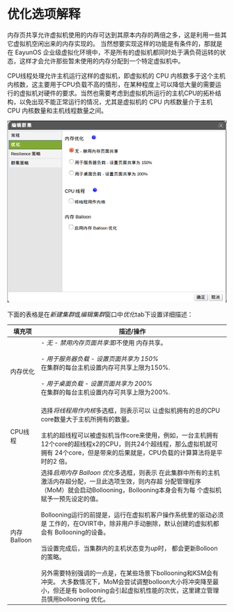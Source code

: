 # 优化选项解释

内存页共享允许虚拟机使用的内存可达到其原本内存的两倍之多，这是利用一些其它虚拟机空闲出来的内存实现的。
当然想要实现这样的功能是有条件的，那就是在 EayunOS 企业级虚拟化环境中，不是所有的虚拟机都同时处于满负荷运转的状态，这样才会允许那些暂未使用的内存分配到一个特定虚拟机中。

CPU线程处理允许主机运行这样的虚拟机，即虚拟机的 CPU 内核数多于这个主机内核数，这主要用于CPU负载不高的情形，在某种程度上可以降低大量的需要运行的虚拟机对硬件的要求。当然也需要考虑到虚拟机所运行的主机CPU的拓朴结构，以免出现不能正常运行的情况，尤其是虚拟机的 CPU 内核数量介于主机 CPU 内核数量和主机线程数量之间。

![集群图示](../images/EayunOS_Optimization_Settings.png)

下面的表格是在*新建集群*或*编辑集群*窗口中*优化*tab下设置详细描述：

|填充项|描述/操作|
|------|---------|
|内存优化|-   *无 - 禁用内存页面共享*:即不使用 内存共享。<br/><br/>-   *用于服务器负载 - 设置页面共享为 150%*<br/>    在集群的每台主机设置内存可共享上限为150%.<br/><br/>-   *用于桌面负载 - 设置页面共享为 200%*<br/>    在集群的每台主机设置内存可共享上限为200%.<br/><br/>|
|CPU线程|选择*将线程用作内核*多选框，则表示可以 让虚拟机拥有的总的CPU core数量大于主机所拥有的数量。<br/><br/>主机的超线程可以被虚拟机当作core来使用，例如，一台主机拥有 12个core的超线程x2的CPU，则共24个超线程，那么虚拟机就可拥有 24个core，但是带来的后果就是，CPU负载的计算算法将是平时的2 倍。|
|内存Balloon|选择*启用内存 Balloon 优化*多选框，则表示 在此集群中所有的主机激活内存超分配，一旦此选项生效，则内存超 分配管理程序（MoM）就会启动Bollooning，Bollooning本身会有为每 个虚拟机赋予一预先设定的值。<br/><br/>Bollooning运行的前提是，运行在虚拟机客户操作系统里的驱动必须是 工作的，在OVIRT中，除非用户手动删除，默认创建的虚拟机都会有 Bollooning的设备。<br/><br/>当设置完成后，当集群内的主机状态变为*up*时， 都会更新Bolloon的策略。<br/><br/>另外需要特别强调的一点是，在某些场景下bollooning和KSM会有冲突。 大多数情况下，MoM会尝试调整bolloon大小将冲突降至最小，但还是有 bollooning会引起虚拟机性能的次优，这里建立管理员慎用bollooning 优化。|

